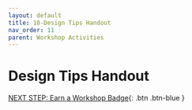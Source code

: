 ```yaml
---
layout: default
title: 10-Design Tips Handout
nav_order: 11
parent: Workshop Activities
---
```

# Design Tips Handout

[NEXT STEP: Earn a Workshop Badge](informal-credentials.html){: .btn .btn-blue }
